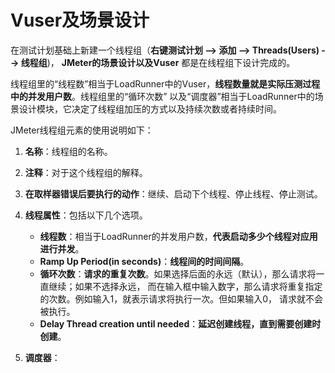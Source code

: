 Vuser及场景设计
===============================================================
在测试计划基础上新建一个线程组（**右键测试计划 --> 添加 --> Threads(Users) --> 线程组**)，
**JMeter的场景设计以及Vuser** 都是在线程组下设计完成的。

线程组里的“线程数”相当于LoadRunner中的Vuser，**线程数量就是实际压测过程中的并发用户数**。线程组里的“循环次数”
以及“调度器”相当于LoadRunner中的场景设计模块，它决定了线程组加压的方式以及持续次数或者持续时间。

JMeter线程组元素的使用说明如下：

1. **名称**：线程组的名称。
2. **注释**：对于这个线程组的解释。
3. **在取样器错误后要执行的动作**：继续、启动下个线程、停止线程、停止测试。
4. **线程属性**：包括以下几个选项。
    + **线程数**：相当于LoadRunner的并发用户数，**代表启动多少个线程对应用进行并发**。
    + **Ramp Up Period(in seconds)**：**线程间的时间间隔**。
    + **循环次数**：**请求的重复次数**。如果选择后面的永远（默认），那么请求将一直继续；如果不选择永远，
    而在输入框中输入数字，那么请求将重复指定的次数。例如输入1，就表示请求将执行一次。但如果输入0，
    请求就不会被执行。
    + **Delay Thread creation until needed**：**延迟创建线程，直到需要创建时创建**。

5. **调度器**：
